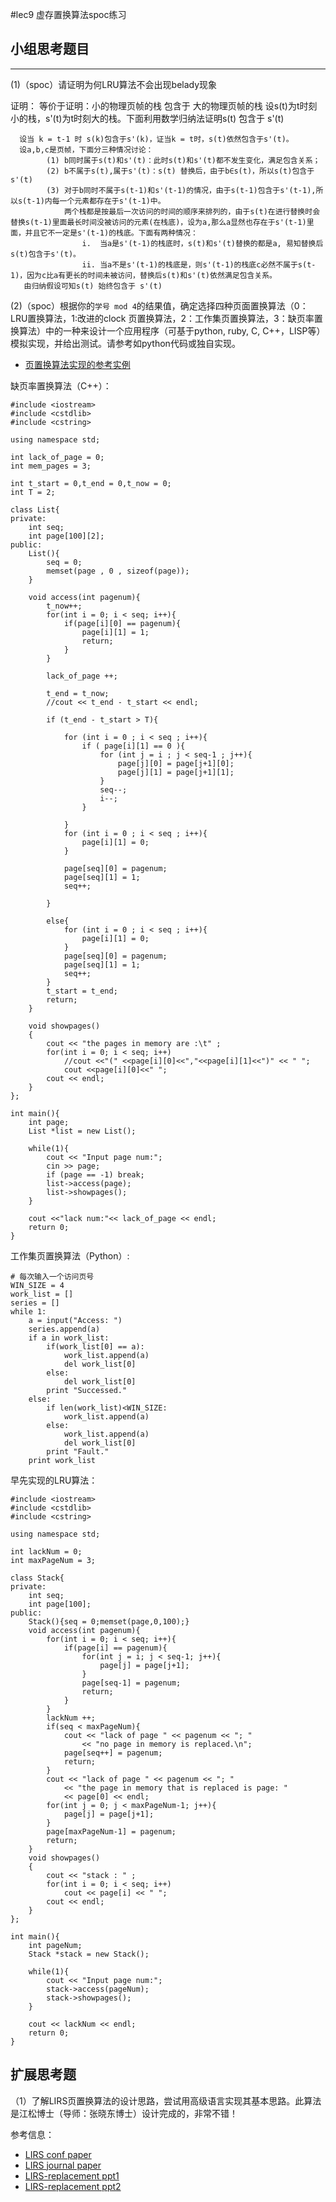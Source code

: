 #lec9 虚存置换算法spoc练习

## 小组思考题目


----

(1)（spoc）请证明为何LRU算法不会出现belady现象

证明：
       等价于证明：小的物理页帧的栈 包含于 大的物理页帧的栈
       设s(t)为t时刻小的栈，s'(t)为t时刻大的栈。下面利用数学归纳法证明s(t) 包含于 s'(t)
            
      设当 k = t-1 时 s(k)包含于s'(k)，证当k = t时，s(t)依然包含于s'(t)。
      设a,b,c是页帧，下面分三种情况讨论：
            (1) b同时属于s(t)和s'(t)：此时s(t)和s'(t)都不发生变化，满足包含关系；
            (2) b不属于s(t),属于s'(t)：s(t) 替换后，由于b∈s(t)，所以s(t)包含于s'(t)
            (3) 对于b同时不属于s(t-1)和s'(t-1)的情况，由于s(t-1)包含于s'(t-1),所以s(t-1)内每一个元素都存在于s'(t-1)中。
                两个栈都是按最后一次访问的时间的顺序来排列的，由于s(t)在进行替换时会替换s(t-1)里面最长时间没被访问的元素(在栈底)，设为a,那么a显然也存在于s'(t-1)里面，并且它不一定是s'(t-1)的栈底。下面有两种情况：
                    i.  当a是s'(t-1)的栈底时，s(t)和s'(t)替换的都是a, 易知替换后s(t)包含于s'(t)。
                    ii. 当a不是s'(t-1)的栈底是，则s'(t-1)的栈底c必然不属于s(t-1)，因为c比a有更长的时间未被访问，替换后s(t)和s'(t)依然满足包含关系。
       由归纳假设可知s(t) 始终包含于 s'(t)


(2)（spoc）根据你的`学号 mod 4`的结果值，确定选择四种页面置换算法（0：LRU置换算法，1:改进的clock 页置换算法，2：工作集页置换算法，3：缺页率置换算法）中的一种来设计一个应用程序（可基于python, ruby, C, C++，LISP等）模拟实现，并给出测试。请参考如python代码或独自实现。
 - [页置换算法实现的参考实例](https://github.com/chyyuu/ucore_lab/blob/master/related_info/lab3/page-replacement-policy.py)

缺页率置换算法（C++）：
```
#include <iostream>
#include <cstdlib>
#include <cstring>

using namespace std;

int lack_of_page = 0;
int mem_pages = 3;

int t_start = 0,t_end = 0,t_now = 0;
int T = 2;

class List{
private:
	int seq;
	int page[100][2];
public:
	List(){
		seq = 0;
		memset(page , 0 , sizeof(page));
	}

	void access(int pagenum){
		t_now++;
		for(int i = 0; i < seq; i++){
			if(page[i][0] == pagenum){
				page[i][1] = 1;
				return;	
			}	
		}

		lack_of_page ++;

		t_end = t_now;
		//cout << t_end - t_start << endl;

		if (t_end - t_start > T){

			for (int i = 0 ; i < seq ; i++){
				if ( page[i][1] == 0 ){
					for (int j = i ; j < seq-1 ; j++){
						page[j][0] = page[j+1][0];
						page[j][1] = page[j+1][1];
					}
					seq--;
					i--;
				}

			}
			for (int i = 0 ; i < seq ; i++){
				page[i][1] = 0;
			}

			page[seq][0] = pagenum;
			page[seq][1] = 1;
			seq++;

		}

		else{
			for (int i = 0 ; i < seq ; i++){
				page[i][1] = 0;
			}
			page[seq][0] = pagenum;
			page[seq][1] = 1;
			seq++;
		}
		t_start = t_end;
		return;
	}

	void showpages()
	{
		cout << "the pages in memory are :\t" ;
		for(int i = 0; i < seq; i++)
			//cout <<"(" <<page[i][0]<<","<<page[i][1]<<")" << " ";
			cout <<page[i][0]<<" ";
		cout << endl;
	}
};

int main(){
	int page;
	List *list = new List();
	
	while(1){
		cout << "Input page num:";
		cin >> page;
		if (page == -1) break;
		list->access(page);
		list->showpages();
	}
	
	cout <<"lack num:"<< lack_of_page << endl;
	return 0;
}
```

工作集页置换算法（Python）:
```
# 每次输入一个访问页号
WIN_SIZE = 4
work_list = []
series = []
while 1:
	a = input("Access: ")
	series.append(a)
	if a in work_list:
		if(work_list[0] == a):
			work_list.append(a)
			del work_list[0]
		else:
			del work_list[0]
		print "Successed."
	else:
		if len(work_list)<WIN_SIZE:
			work_list.append(a)
		else:
			work_list.append(a)
			del work_list[0]
		print "Fault." 
	print work_list
```

早先实现的LRU算法：

```
#include <iostream>
#include <cstdlib>
#include <cstring>

using namespace std;

int lackNum = 0;
int maxPageNum = 3;

class Stack{
private:
	int seq;
	int page[100];
public:
	Stack(){seq = 0;memset(page,0,100);}
	void access(int pagenum){
		for(int i = 0; i < seq; i++){
			if(page[i] == pagenum){
				for(int j = i; j < seq-1; j++){
					page[j] = page[j+1];
				}
				page[seq-1] = pagenum;
				return;	
			}	
		}
		lackNum ++;
		if(seq < maxPageNum){
			cout << "lack of page " << pagenum << "; "
				<< "no page in memory is replaced.\n";
			page[seq++] = pagenum;
			return;
		}
		cout << "lack of page " << pagenum << "; "
			<< "the page in memory that is replaced is page: " 
			<< page[0] << endl;
		for(int j = 0; j < maxPageNum-1; j++){
			page[j] = page[j+1];
		}
		page[maxPageNum-1] = pagenum;
		return;
	}
	void showpages()
	{
		cout << "stack : " ;
		for(int i = 0; i < seq; i++)
			cout << page[i] << " ";
		cout << endl;
	}
};

int main(){
	int pageNum;
	Stack *stack = new Stack();

	while(1){
		cout << "Input page num:";
		stack->access(pageNum);
		stack->showpages();
	}
	
	cout << lackNum << endl;
	return 0;
}
```

## 扩展思考题
（1）了解LIRS页置换算法的设计思路，尝试用高级语言实现其基本思路。此算法是江松博士（导师：张晓东博士）设计完成的，非常不错！

参考信息：

 - [LIRS conf paper](http://www.ece.eng.wayne.edu/~sjiang/pubs/papers/jiang02_LIRS.pdf)
 - [LIRS journal paper](http://www.ece.eng.wayne.edu/~sjiang/pubs/papers/jiang05_LIRS.pdf)
 - [LIRS-replacement ppt1](http://dragonstar.ict.ac.cn/course_09/XD_Zhang/(6)-LIRS-replacement.pdf)
 - [LIRS-replacement ppt2](http://www.ece.eng.wayne.edu/~sjiang/Projects/LIRS/sig02.ppt)
